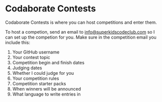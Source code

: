 # Codaborate Contests
Codaborate Contests is where you can host competitions and enter them.

To host a competion, send an email to info@superkidscodeclub.com so I can set up the competion for you. Make sure in the competition email you include this:

1. Your GitHub username
2. Your contest topic
3. Competition begin and finish dates
4. Judging dates
5. Whether I could judge for you
6. Your competition rules
7. Competition starter packs
8. When winners will be announced
9. What language to write entries in
